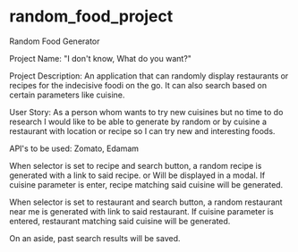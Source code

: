 # random_food_project
Random Food Generator

Project Name:  "I don't know, What do you want?"

Project Description:  An application that can randomly display restaurants or recipes for the indecisive foodi on the go.
			It can also search based on certain parameters like cuisine.  

User Story:	As a person whom wants to try new cuisines but no time to do research
		I would like to be able to generate by random or by cuisine a restaurant with location or recipe so I can try new and interesting foods. 

API's to be used: Zomato, Edamam 

When selector is set to recipe and search button,
a random recipe is generated with a link to said recipe. or Will be displayed in a modal.
If cuisine parameter is enter, recipe matching said cuisine will be generated. 

When selector is set to restaurant and search button,
a random restaurant near me is generated with link to said restaurant.
If cuisine parameter is entered, restaurant matching said cuisine will be generated. 

On an aside, past search results will be saved. 

